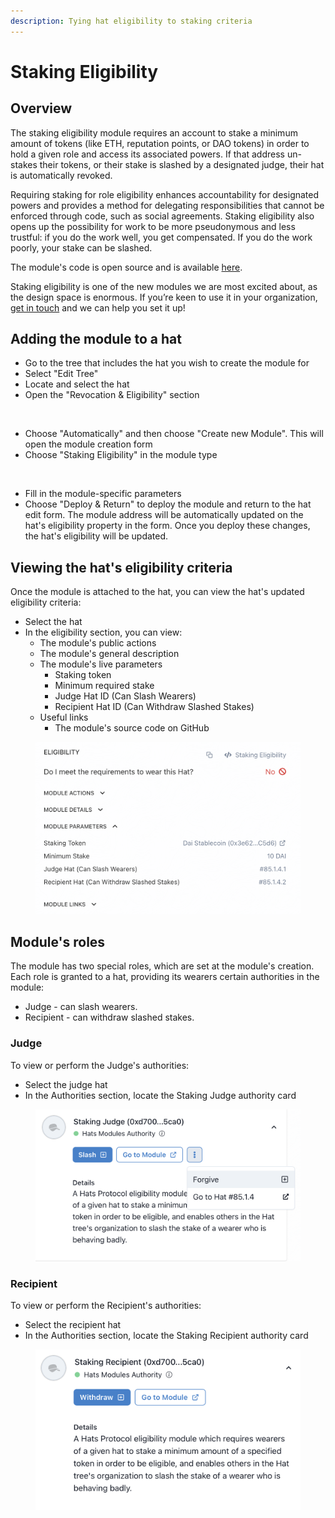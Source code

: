 ```yaml
---
description: Tying hat eligibility to staking criteria
---
```


# Staking Eligibility

## **Overview**

The staking eligibility module requires an account to stake a minimum amount of tokens (like ETH, reputation points, or DAO tokens) in order to hold a given role and access its associated powers. If that address un-stakes their tokens, or their stake is slashed by a designated judge, their hat is automatically revoked.

Requiring staking for role eligibility enhances accountability for designated powers and provides a method for delegating responsibilities that cannot be enforced through code, such as social agreements. Staking eligibility also opens up the possibility for work to be more pseudonymous and less trustful: if you do the work well, you get compensated. If you do the work poorly, your stake can be slashed.

The module's code is open source and is available [here](https://github.com/Hats-Protocol/staking-eligibility).

Staking eligibility is one of the new modules we are most excited about, as the design space is enormous. If you’re keen to use it in your organization, [get in touch](https://hatsprotocol.deform.cc/getintouch/) and we can help you set it up!

## **Adding the module to a hat**

* Go to the tree that includes the hat you wish to create the module for
* Select "Edit Tree"
* Locate and select the hat
* Open the "Revocation & Eligibility" section

<figure><img src="../../.gitbook/assets/Revocation And Eligibility Zoom.png" alt=""><figcaption></figcaption></figure>

* Choose "Automatically" and then choose "Create new Module". This will open the module creation form
* Choose "Staking Eligibility" in the module type

<figure><img src="../../.gitbook/assets/Staking Eligibility Guide.png" alt=""><figcaption></figcaption></figure>

* Fill in the module-specific parameters
* Choose "Deploy & Return" to deploy the module and return to the hat edit form. The module address will be automatically updated on the hat's eligibility property in the form. Once you deploy these changes, the hat's eligibility will be updated.

## Viewing the hat's eligibility criteria

Once the module is attached to the hat, you can view the hat's updated eligibility criteria:

* Select the hat
* In the eligibility section, you can view:
  * The module's public actions
  * The module's general description
  * The module's live parameters
    * Staking token
    * Minimum required stake
    * Judge Hat ID (Can Slash Wearers)
    * Recipient Hat ID (Can Withdraw Slashed Stakes)
  * Useful links
    * The module's source code on GitHub

<figure><img src="../../.gitbook/assets/image (1) (1).png" alt="" width="563"><figcaption></figcaption></figure>

## Module's roles

The module has two special roles, which are set at the module's creation. Each role is granted to a hat, providing its wearers certain authorities in the module:

* Judge - can slash wearers.
* Recipient - can withdraw slashed stakes.

### Judge&#x20;

To view or perform the Judge's authorities:

* Select the judge hat
* In the Authorities section, locate the Staking Judge authority card

<figure><img src="../../.gitbook/assets/Screenshot 2024-02-15 at 16.41.13.png" alt="" width="563"><figcaption></figcaption></figure>

### Recipient&#x20;

To view or perform the Recipient's authorities:

* Select the recipient hat
* In the Authorities section, locate the Staking Recipient authority card

<figure><img src="../../.gitbook/assets/Screenshot 2024-02-15 at 16.42.03.png" alt="" width="563"><figcaption></figcaption></figure>
